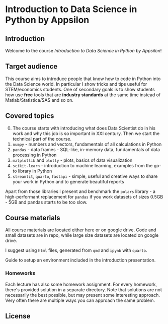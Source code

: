 # Introduction to Data Science in Python by Appsilon

## Introduction

Welcome to the course _Introduction to Data Science in Python by Appsilon_!

## Target audience

This course aims to introduce people that know how to code in Python into the Data Science world.
In particular I show tricks and tips useful for STEM/economics students.
One of secondary goals is to show students how use **free** tools that are **industry standards** at the same time instead of Matlab/Statistica/SAS and so on.

## Covered topics

0. The course starts with introducing what does Data Scientist do in his work and why this job is so important in XXI century. Then we start the technical part of the course.
1. `numpy` - numbers and vectors, fundamentals of all calculations in Python
2. `pandas` - data frames - SQL-like, in-memory data, fundamentals of data processing in Python
3. `matplotlib` and `plotly` - plots, basics of data visualization
4. `scikit-learn` - introduction to machine learning, examples from the go-to library in Python
5. `streamlit`, `quarto`, `fastapi` - simple, useful and creative ways to share your work in Python and to generate beautiful reports

Apart from those libraries I present and benchmark the `polars` library - a high-performant replacement for `pandas` if you work datasets of sizes 0.5GB - 5GB and pandas starts to be too slow.

## Course materials

All course materials are located either here or on google drive.
Code and small datasets are in repo, while large size datasets are located on google drive.

I suggest using `html` files, generated from `qmd` and `ipynb` with `quarto`.

Guide to setup an environment included in the introduction presentation.

### Homeworks

Each lecture has also some homework assignment.
For every homework, there's provided solution in a separate directory.
Note that solutions are not necessarily the best possible, but may present some interesting approach.
Very often there are multiple ways you can approach the same problem. 

## License